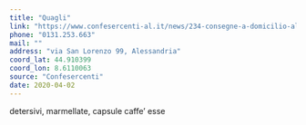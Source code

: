 ```yaml
---
title: "Quagli"
link: "https://www.confesercenti-al.it/news/234-consegne-a-domicilio-alessandria-lista-aggiornata-al-26-marzo.html"
phone: "0131.253.663"
mail: ""
address: "via San Lorenzo 99, Alessandria"
coord_lat: 44.910399
coord_lon: 8.6110063
source: "Confesercenti"
date: 2020-04-02
---
```


detersivi, marmellate, capsule caffe’ esse
